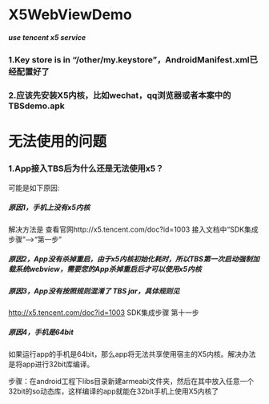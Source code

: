 # X5WebViewDemo
##### use tencent x5 service
### 1.Key store is in “/other/my.keystore”，AndroidManifest.xml已经配置好了
### 2.应该先安装X5内核，比如wechat，qq浏览器或者本案中的TBSdemo.apk

# 无法使用的问题

### 1.App接入TBS后为什么还是无法使用x5？

可能是如下原因:

##### 原因1，手机上没有x5内核

解决方法是 查看官网http://x5.tencent.com/doc?id=1003 接入文档中“SDK集成步骤”-->“第一步”

##### 原因2，App没有杀掉重启，由于x5内核初始化耗时，所以TBS第一次启动强制加载系统webview，需要您的App杀掉重启后才可以使用x5内核

##### 原因3，App没有按照规则混淆了 TBS jar，具体规则见

http://x5.tencent.com/doc?id=1003 SDK集成步骤 第十一步

##### 原因4，手机是64bit
如果运行app的手机是64bit，那么app将无法共享使用宿主的X5内核。解决办法是将app进行32bit库编译。

步骤：在android工程下libs目录新建armeabi文件夹，然后在其中放入任意一个32bit的so动态库，这样编译的app就能在32bit手机上使用X5内核了
